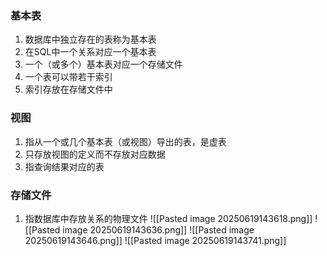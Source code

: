 ### 基本表
1. 数据库中独立存在的表称为基本表
2. 在SQL中一个关系对应一个基本表
3. 一个（或多个）基本表对应一个存储文件
4. 一个表可以带若干索引
5. 索引存放在存储文件中
### 视图
1. 指从一个或几个基本表（或视图）导出的表，是虚表
2. 只存放视图的定义而不存放对应数据
3. 指查询结果对应的表
### 存储文件
1. 指数据库中存放关系的物理文件
![[Pasted image 20250619143618.png]]
![[Pasted image 20250619143636.png]]
![[Pasted image 20250619143646.png]]
![[Pasted image 20250619143741.png]]